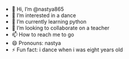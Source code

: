 - 👋 Hi, I’m @nastya865
- 👀 I’m interested in a dance
- 🌱 I’m currently learning python
- 💞️ I’m looking to collaborate on a teacher
- 📫 How to reach me to go
- 😄 Pronouns: nastya
- ⚡ Fun fact: i dance when i was eight years old
  

<!---
nastya865/nastya865 is a ✨ special ✨ repository because its `README.md` (this file) appears on your GitHub profile.
You can click the Preview link to take a look at your changes.
--->

